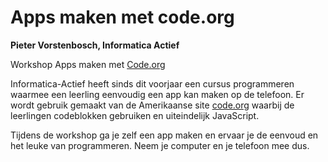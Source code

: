 # Apps maken met code.org

**Pieter Vorstenbosch, Informatica Actief**

Workshop Apps maken met [Code.org](http://code.org/)

Informatica-Actief heeft sinds dit voorjaar een cursus programmeren waarmee
een leerling eenvoudig een app kan maken op de telefoon. Er wordt gebruik
gemaakt van de Amerikaanse site [code.org](http://code.org/) waarbij de
leerlingen codeblokken gebruiken en uiteindelijk JavaScript.

Tijdens de workshop ga je zelf een app maken en ervaar je de eenvoud en
het leuke van programmeren. Neem je computer en je telefoon mee dus.